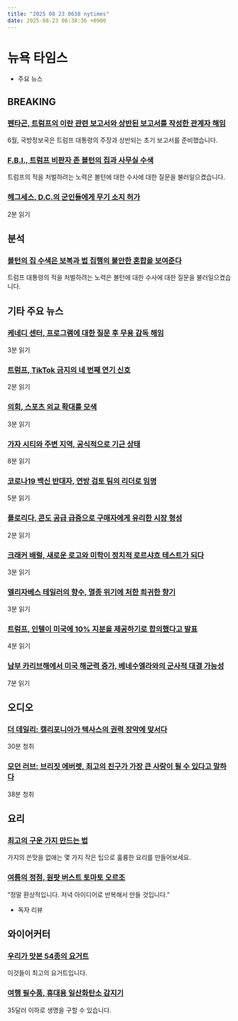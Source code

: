 ```yaml
---
title: "2025 08 23 0638 nytimes"
date: 2025-08-23 06:38:36 +0900
---
```


# 뉴욕 타임스
- 주요 뉴스

## BREAKING

### [펜타곤, 트럼프의 이란 관련 보고서와 상반된 보고서를 작성한 관계자 해임](https://www.nytimes.com/2025/08/22/us/politics/defense-intelligence-agency-chief-fired.html)
6월, 국방정보국은 트럼프 대통령의 주장과 상반되는 초기 보고서를 준비했습니다.
### [F.B.I., 트럼프 비판자 존 볼턴의 집과 사무실 수색](https://www.nytimes.com/live/2025/08/22/us/trump-news)
트럼프의 적을 처벌하려는 노력은 볼턴에 대한 수사에 대한 질문을 불러일으켰습니다.
### [헤그세스, D.C.의 군인들에게 무기 소지 허가](https://www.nytimes.com/2025/08/22/us/politics/national-guard-weapons.html)
2분 읽기
## 분석

### [볼턴의 집 수색은 보복과 법 집행의 불안한 혼합을 보여준다](https://www.nytimes.com/2025/08/22/us/politics/trump-bolton-search-analysis.html)
트럼프 대통령의 적을 처벌하려는 노력은 볼턴에 대한 수사에 대한 질문을 불러일으켰습니다.
## 기타 주요 뉴스

### [케네디 센터, 프로그램에 대한 질문 후 무용 감독 해임](https://www.nytimes.com/2025/08/22/arts/dance/kennedy-center-dance-jane-raleigh.html)
3분 읽기
### [트럼프, TikTok 금지의 네 번째 연기 신호](https://www.nytimes.com/2025/08/22/business/trump-tiktok-ban-deadline.html)
2분 읽기
### [의회, 스포츠 외교 확대를 모색](https://www.nytimes.com/2025/08/22/us/politics/congress-olympics-sports-diplomacy.html)
3분 읽기
### [가자 시티와 주변 지역, 공식적으로 기근 상태](https://www.nytimes.com/2025/08/22/world/middleeast/famine-gaza-city-israel.html)
8분 읽기
### [코로나19 백신 반대자, 연방 검토 팀의 리더로 임명](https://www.nytimes.com/2025/08/22/health/covid-vaccines-rfk.html)
5분 읽기
### [플로리다, 콘도 공급 급증으로 구매자에게 유리한 시장 형성](https://www.nytimes.com/2025/08/21/realestate/spike-in-florida-condo-supply-is-creating-a-buyers-market.html)
2분 읽기
### [크래커 배럴, 새로운 로고와 미학이 정치적 로르샤흐 테스트가 되다](https://www.nytimes.com/2025/08/21/business/cracker-barrel-rebrand-logo.html)
3분 읽기
### [엘리자베스 테일러의 향수, 멸종 위기에 처한 희귀한 향기](https://www.nytimes.com/2025/08/20/style/elizabeth-taylor-scent-of-mystery-perfume.html)
3분 읽기
### [트럼프, 인텔이 미국에 10% 지분을 제공하기로 합의했다고 발표](https://www.nytimes.com/2025/08/22/technology/trump-intel-stake.html)
4분 읽기
### [남부 카리브해에서 미국 해군력 증가, 베네수엘라와의 군사적 대결 가능성](https://www.nytimes.com/2025/08/22/us/politics/trump-venezuela-drug-war.html)
7분 읽기
## 오디오

### [더 데일리: 캘리포니아가 텍사스의 권력 장악에 맞서다](https://www.nytimes.com/2025/08/22/podcasts/the-daily/california-texas-newsom-trump.html)
30분 청취
### [모던 러브: 브리짓 에버렛, 최고의 친구가 가장 큰 사랑이 될 수 있다고 말하다](https://www.nytimes.com/2025/08/20/podcasts/bridget-everett-says-a-best-friend-can-be-your-greatest-love-encore.html)
38분 청취
## 요리

### [최고의 구운 가지 만드는 법](https://cooking.nytimes.com/recipes/1025836-spiced-roasted-eggplant)
가지의 쓴맛을 없애는 몇 가지 작은 팁으로 훌륭한 요리를 만들어보세요.
### [여름의 정점, 원팟 버스트 토마토 오르조](https://cooking.nytimes.com/recipes/1027053-burst-cherry-tomato-orzotto)
“정말 환상적입니다. 저녁 아이디어로 반복해서 만들 것입니다.”
- 독자 리뷰
## 와이어커터

### [우리가 맛본 54종의 요거트](https://www.nytimes.com/wirecutter/reviews/best-yogurt/)
이것들이 최고의 요거트입니다.
### [여행 필수품, 휴대용 일산화탄소 감지기](https://www.nytimes.com/wirecutter/reviews/advice-travel-carbon-monoxide-detector/)
35달러 이하로 생명을 구할 수 있습니다.
